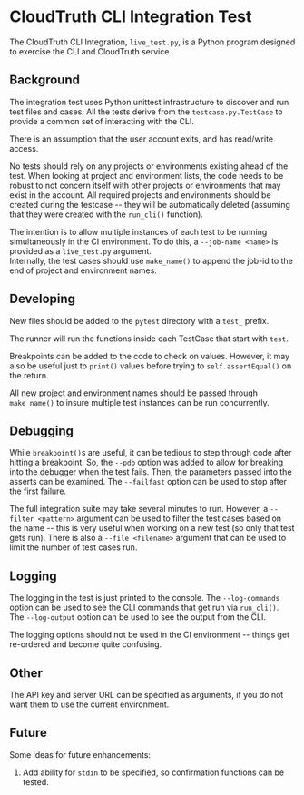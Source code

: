 CloudTruth CLI Integration Test
===============================

The CloudTruth CLI Integration, `live_test.py`, is a Python program designed to exercise the CLI and
CloudTruth service.

Background
----------

The integration test uses Python unittest infrastructure to discover and run test files and cases.
All the tests derive from the `testcase.py.TestCase` to provide a common set of interacting with 
the CLI.

There is an assumption that the user account exits, and has read/write access.  

No tests should rely on any projects or environments existing ahead of the test.  When looking at 
project and environment lists, the code needs to be robust to not concern itself with other projects
or environments that may exist in the account. All required projects and environments should be 
created during the testcase -- they will be automatically deleted (assuming that they were created 
with the `run_cli()` function).

The intention is to allow multiple instances of each test to be running simultaneously in the CI 
environment. To do this, a `--job-name <name>` is provided as a `live_test.py` argument.  
Internally, the test cases should use `make_name()` to append the job-id to the end of project and
environment names.

Developing
----------

New files should be added to the `pytest` directory with a `test_` prefix. 

The runner will run the functions inside each TestCase that start with `test`.

Breakpoints can be added to the code to check on values. However, it may also be useful just to
`print()` values before trying to `self.assertEqual()` on the return.

All new project and environment names should be passed through `make_name()` to insure multiple test
instances can be run concurrently.

Debugging
---------

While `breakpoint()`s are useful, it can be tedious to step through code after hitting a breakpoint.
So, the `--pdb` option was added to allow for breaking into the debugger when the test  fails. Then,
the parameters passed into the asserts can be examined.  The `--failfast` option can be used to stop
after the first failure.

The full integration suite may take several minutes to run. However, a `--filter <pattern>` argument
can be used to filter the test cases based on the name -- this is very useful when working on a new
test (so only that test gets run).  There is also a `--file <filename>` argument that can be used to
limit the number of test cases run.  

Logging
-------

The logging in the test is just printed to the console.  The `--log-commands` option can be used to
see the CLI commands that get run via `run_cli()`.  The `--log-output` option can be used to see the
output from the CLI. 

The logging options should not be used in the CI environment -- things get re-ordered and become 
quite confusing.

Other
-----

The API key and server URL can be specified as arguments, if you do not want them to use the current
environment.

Future
------

Some ideas for future enhancements:
1. Add ability for `stdin` to be specified, so confirmation functions can be tested.
